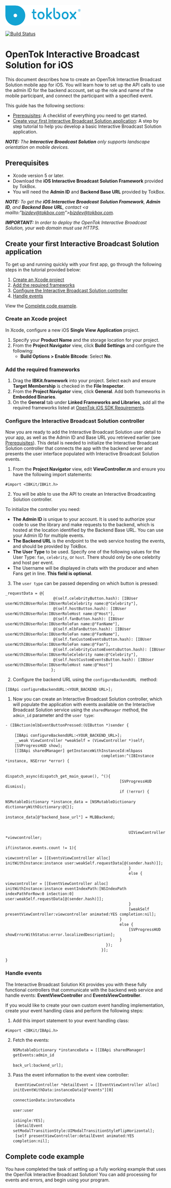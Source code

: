 ![logo](tokbox-logo.png)

[![Build Status](https://travis-ci.com/opentok/spotlight-ios.svg?token=CxoLD2TL8UCwsuAUJUsN&branch=master)](https://travis-ci.com/opentok/spotlight-ios)

# OpenTok Interactive Broadcast Solution for iOS

This document describes how to create an OpenTok Interactive Broadcast Solution mobile app for iOS. You will learn how to set up the API calls to use the admin ID for the backend account, set up the role and name of the mobile participant, and connect the participant with a specified event.

This guide has the following sections:

* [Prerequisites](#prerequisites): A checklist of everything you need to get started.
* [Create your first Interactive Broadcast Solution application](#createfirstapp): A step by step tutorial to help you develop a basic Interactive Broadcast Solution application.

_**NOTE:** The **Interactive Broadcast Solution** only supports landscape orientation on mobile devices._

## Prerequisites

- Xcode version 5 or later.
- Download the **iOS Interactive Broadcast Solution Framework** provided by TokBox.
- You will need the **Admin ID** and **Backend Base URL** provided by TokBox.

_**NOTE:** To get the **iOS Interactive Broadcast Solution Framework**, **Admin ID**, and **Backend Base URL**, contact <a mailto:"bizdev@tokbox.com">bizdev@tokbox.com</a>._

_**IMPORTANT:** In order to deploy the OpenTok Interactive Broadcast Solution, your web domain must use HTTPS._

<h2 id=createfirstapp> Create your first Interactive Broadcast Solution application</h2>

To get up and running quickly with your first app, go through the following steps in the tutorial provided below:

1. [Create an Xcode project](#create-an-xcode-project)
2. [Add the required frameworks](#add-the-required-frameworks)
3. [Configure the Interactive Broadcast Solution controller](#configure-the-interactive-broadcast-solution-controller)
4. [Handle events](#handle-events)

View the [Complete code example](#complete-code-example).

### Create an Xcode project

In Xcode, configure a new iOS **Single View Application** project.

1. Specify your **Product Name** and the storage location for your project.
2. From the **Project Navigator** view, click **Build Settings** and configure the following:
   * **Build Options > Enable Bitcode**: Select **No**.


### Add the required frameworks

1.  Drag the **IBKit.framework** into your project. Select each and ensure **Target Membership** is checked in the **File Inspector**.
2.  From the **Project Navigator** view, click **General**. Add both frameworks in **Embedded Binaries**.
3.  On the **General** tab under **Linked Frameworks and Libraries**, add all the required frameworks listed at [OpenTok iOS SDK Requirements](https://tokbox.com/developer/sdks/ios/).


### Configure the Interactive Broadcast Solution controller

Now you are ready to add the Interactive Broadcast Solution user detail to your app, as well as the Admin ID and Base URL you retrieved earlier (see [Prerequisites](#prerequisites)). This detail is needed to initialize the Interactive Broadcast Solution controller that connects the app with the backend server and presents the user interface populated with Interactive Broadcast Solution events.

1. From the **Project Navigator** view, edit **ViewController.m** and ensure you have the following import statements:

```objc
#import <IBKit/IBKit.h>
```

2. You will be able to use the API to create an Interactive Broadcasting Solution controller.

To initialize the controller you need:

   - **The Admin ID** is unique to your account. It is used to authorize your code to use the library and make requests to the backend, which is hosted at the location identified by the Backend Base URL. You can use your Admin ID for multiple events.
   - **The Backend URL** is the endpoint to the web service hosting the events, and should be provided by TokBox.
   - **The User Type** to be used. Specify one of the following values for the User Type: `fan`, `celebrity`, or `host`. There should only be one celebrity and host per event.
   - The Username will be displayed in chats with the producer and when Fans get in line. **This field is optional**.

3. The ``user type`` can be passed depending on which button is pressed:

```objc
_requestData = @{
                     @(self.celebrityButton.hash): [IBUser userWithIBUserRole:IBUserRoleCelebrity name:@"Celebrity"],
                     @(self.hostButton.hash): [IBUser userWithIBUserRole:IBUserRoleHost name:@"Host"],
                     @(self.fanButton.hash): [IBUser userWithIBUserRole:IBUserRoleFan name:@"FanName"],
                     @(self.mlbFanButton.hash): [IBUser userWithIBUserRole:IBUserRoleFan name:@"FanName"],
                     @(self.fanCustomEventsButton.hash): [IBUser userWithIBUserRole:IBUserRoleFan name:@"Fan"],
                     @(self.celebrityCustomEventsButton.hash): [IBUser userWithIBUserRole:IBUserRoleCelebrity name:@"Celebrity"],
                     @(self.hostCustomEventsButton.hash): [IBUser userWithIBUserRole:IBUserRoleHost name:@"Host"]
                    };
```                     

2. Configure the backend URL using the `configureBackendURL ` method:

```objc
[IBApi configureBackendURL:<YOUR_BACKEND URL>];
``` 

1. Now you can create an Interactive Broadcast Solution controller, which will populate the application with events available on the Interactive Broadcast Solution service using the `sharedManager` method, the `admin_id` parameter and the `user type`:

```objc
- (IBAction)mlbEventButtonPressed:(UIButton *)sender {
    
    [IBApi configureBackendURL:<YOUR_BACKEND_URL>];
    __weak ViewController *weakSelf = (ViewController *)self;
    [SVProgressHUD show];
    [[IBApi sharedManager] getInstanceWithInstanceId:mlbpass
                                          completion:^(IBInstance *instance, NSError *error) {
                                              
                                              dispatch_async(dispatch_get_main_queue(), ^(){
                                                  [SVProgressHUD dismiss];
                                                  if (!error) {
                                                      NSMutableDictionary *instance_data = [NSMutableDictionary dictionaryWithDictionary:@{}];
                                                      instance_data[@"backend_base_url"] = MLBBackend;
                                      
                                                      
                                                      UIViewController *viewcontroller;
                                                      if(instance.events.count != 1){
                                                          viewcontroller = [[EventsViewController alloc] initWithInstance:instance user:weakSelf.requestData[@(sender.hash)]];
                                                      }
                                                      else {
                                                          viewcontroller = [[EventViewController alloc] initWithInstance:instance eventIndexPath:[NSIndexPath indexPathForRow:0 inSection:0] user:weakSelf.requestData[@(sender.hash)]];
                                                      }
                                                      [weakSelf presentViewController:viewcontroller animated:YES completion:nil];
                                                  }
                                                  else {
                                                      [SVProgressHUD showErrorWithStatus:error.localizedDescription];
                                                  }
                                            });
                                          }];

}
```


### Handle events

The Interactive Broadcast Solution Kit provides you with these fully functional controllers that communicate with the backend web service and handle events: **EventViewController** and **EventsViewController**.

If you would like to create your own custom event handling implementation, create your event handling class and perform the following steps:


1. Add this import statement to your event handling class:

```objc
#import <IBKit/IBApi.h>
```

2. Fetch the events:

   ```objc
   NSMutableDictionary *instanceData = [[IBApi sharedManager] getEvents:admin_id
                                                                       back_url:backend_url];
   ```

3. Pass the event information to the event view controller:

   ```objc
    EventViewController *detailEvent = [[EventViewController alloc] initEventWithData:instanceData[@"events"][0]
                                                                       connectionData:instanceData
                                                                                 user:user
                                                                             isSingle:YES];
    [detailEvent setModalTransitionStyle:UIModalTransitionStyleFlipHorizontal];
    [self presentViewController:detailEvent animated:YES completion:nil];
   ```


## Complete code example

You have completed the task of setting up a fully working example that uses the OpenTok Interactive Broadcast Solution! You can add processing for events and errors, and begin using your program.

